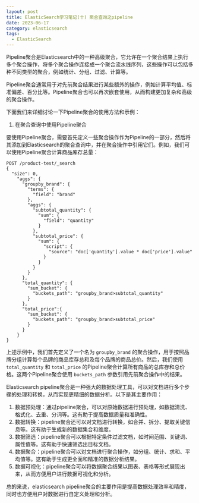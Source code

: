 ```yaml
---
layout: post
title: ElasticSearch学习笔记(十) 聚合查询之pipeline
date: 2023-06-17 
category: elasticsearch
tags:
  - ElasticSearch 
---
```


Pipeline聚合是Elasticsearch中的一种高级聚合，它允许在一个聚合结果上执行多个聚合操作，将多个聚合操作连接成一个聚合流水线序列，这些操作可以包括多种不同类型的聚合，例如统计、分组、过滤、计算等。

Pipeline聚合通常用于对先前聚合结果进行某些额外的操作，例如计算平均值、标准偏差、百分比等。Pipeline聚合也可以再次嵌套使用，从而构建更加复杂和高级的聚合操作。

下面我们来详细讨论一下Pipeline聚合的使用方法和示例：

1. 在聚合查询中使用Pipeline聚合

要使用Pipeline聚合，需要首先定义一些聚合操作作为Pipeline的一部分，然后将其添加到Elasticsearch的聚合查询中，并在聚合操作中引用它们。例如，我们可以使用Pipeline聚合计算商品库存总量：

```
POST /product-test/_search
{
  "size": 0,
    "aggs": {
      "groupby_brand": {
        "terms": {
          "field": "brand"
        },
        "aggs": {
          "subtotal_quantity": {
            "sum": {
              "field": "quantity"
            }
          },
          "subtotal_price": {
            "sum": {
              "script": {
                "source": "doc['quantity'].value * doc['price'].value"
              }
            }
          }
        }
      },
      "total_quantity": {
        "sum_bucket": {
          "buckets_path": "groupby_brand>subtotal_quantity"
        }
      },
      "total_price":{
        "sum_bucket": {
          "buckets_path": "groupby_brand>subtotal_price"
        }
      }
    }
}
```

上述示例中，我们首先定义了一个名为 `groupby_brand` 的聚合操作，用于按照品牌分组计算每个品牌的商品库存总和及每个品牌的商品总价。然后，我们使用 `total_quantity` 和 `total_price` 的Pipeline聚合计算所有商品的总库存和总价格。这两个Pipeline聚合使用 `buckets_path` 参数引用先前聚合操作中的结果。



Elasticsearch pipeline聚合是一种强大的数据处理工具，可以对文档进行多个步骤的处理和转换，从而实现更精细的数据分析。以下是其主要作用：

1. 数据预处理：通过pipeline聚合，可以对原始数据进行预处理，如数据清洗、格式化、去重、分词等。这有助于提高数据质量和准确性。
2. 数据转换：pipeline聚合还可以对文档进行转换，如合并、拆分、提取关键信息等。这有助于生成新的数据集合和维度。
3. 数据筛选：pipeline聚合可以根据特定条件过滤文档，如时间范围、关键词、属性值等。这有助于快速筛选出目标文档。
4. 数据聚合：pipeline聚合可以对文档进行聚合操作，如分组、统计、求和、平均值等。这有助于生成更全面和精准的数据分析结果。
5. 数据可视化：pipeline聚合可以将数据聚合结果以图表、表格等形式展现出来，从而方便用户进行数据可视化和分析。

总的来说，elasticsearch pipeline聚合的主要作用是提高数据处理效率和精度，同时也方便用户对数据进行自定义处理和分析。
